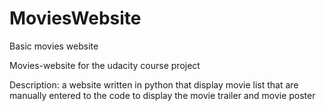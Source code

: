 # MoviesWebsite
Basic movies website 

Movies-website for the udacity course project

Description: a website written in python that display movie list that are manually entered to the code to display the
movie trailer and movie poster
